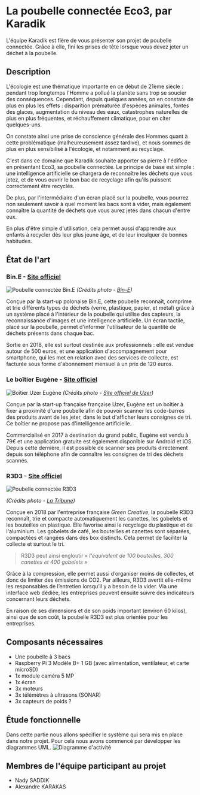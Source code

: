 # La poubelle connectée Eco3, par Karadik
L'équipe Karadik est fière de vous présenter son projet de poubelle connectée. Grâce à elle, fini les prises de tête lorsque vous devez jeter un déchet à la poubelle.

## Description
L'écologie est une thématique importante en ce début de 21ème siècle : pendant trop longtemps l'Homme a pollué la planète sans trop se soucier des conséquences. Cependant, depuis quelques années, on en constate de plus en plus les effets : disparition prématurée d'espèces animales, fontes des glaces, augmentation du niveau des eaux, catastrophes naturelles de plus en plus fréquentes, et réchauffement climatique, pour en citer quelques-uns.

On constate ainsi une prise de conscience générale des Hommes quant à cette problématique (malheureusement assez tardive), et nous sommes de plus en plus sensibilisé à l'écologie, et notamment au recyclage.

C'est dans ce domaine que Karadik souhaite apporter sa pierre à l'édifice en présentant Eco3, sa poubelle connectée. Le principe de base est simple : une intelligence artificielle se chargera de reconnaître les déchets que vous jetez, et de vous ouvrir le bon bac de recyclage afin qu'ils puissent correctement être recyclés. 

De plus, par l'intermédiaire d'un écran placé sur la poubelle, vous pourrez non seulement savoir à quel moment les bacs sont à vider, mais également connaître la quantité de déchets que vous aurez jetés dans chacun d'entre eux. 

En plus d'être simple d'utilisation, cela permet aussi d'apprendre aux enfants à recycler dès leur plus jeune âge, et de leur inculquer de bonnes habitudes.

## État de l'art

### Bin.E - [Site officiel](http://www.bine.world/)
![Poubelle connectée Bin.E](https://blogs.nvidia.com/wp-content/uploads/2019/04/31-bin-e.jpg)
*(Crédits photo - [Bin-E](https://twitter.com/bineworld))*

Conçue par la start-up polonaise Bin.E, cette poubelle reconnaît, comprime et trie différents types de déchets (verre, plastique, papier, et métal) grâce à un système placé à l'intérieur de la poubelle qui utilise des capteurs, la reconnaissance d'images et une intelligence artificielle. Un écran tactile, placé sur la poubelle, permet d'informer l'utilisateur de la quantité de déchets présents dans chaque bac.

Sortie en 2018, elle est surtout destinée aux professionnels : elle est vendue autour de 500 euros, et une application d'accompagnement pour smartphone, qui les met en relation avec des services de collecte, est facturée sous forme d'abonnement mensuel à un prix de 120 euros.


### Le boîtier Eugène - [Site officiel](https://www.uzer.eu/)
![Boîtier Uzer Eugène](https://www.uzer.eu/img/main/HEADER-1.png)
*(Crédits photo - [Site officiel de Uzer](https://www.uzer.eu/))*

Conçue par la start-up française française Uzer, Eugène est un boîtier à fixer à proximité d'une poubelle afin de pouvoir scanner les code-barres des produits avant de les jeter, dans le but d'afficher leurs consignes de tri. Ce boîtier ne propose pas d'intelligence artificielle.

Commercialisé en 2017 à destination du grand public, Eugène est vendu à 79€ et une application gratuite est également disponible sur Android et iOS. Depuis cette dernière, il est possible de scanner ses produits directement depuis son téléphone afin de connaître les consignes de tri des déchets scannés. 

### R3D3 - [Site officiel](https://www.green-creative.com/r3d3/collecte-recyclage)
![Poubelle connectée R3D3](https://static.latribune.fr/full_width/895854/r3d3.jpg)

*(Crédits photo - [La Tribune](https://www.latribune.fr/regions/ile-de-france/green-creative-les-poubelles-connectees-qui-simplifient-le-recyclage-762550.html))*

Conçue en 2018 par l'entreprise française *Green Creative*, la poubelle R3D3 reconnaît, trie et compacte automatiquement les canettes, les gobelets et les bouteilles en plastique. Elle favorise ainsi le recyclage du plastique et de l'aluminium. Les gobelets de café, les bouteilles et canettes sont séparées, compactées et rangées dans des box distincts. Cela permet de faciliter la collecte et surtout le tri.

> R3D3 peut ainsi engloutir « _l'équivalent de 100 bouteilles, 300 canettes et 400 gobelets_ »

Grâce à la compression, elle permet aussi d’organiser moins de collectes, et donc de limiter des émissions de CO2. Par ailleurs, R3D3 avertit elle-même les responsables de l’entretien lorsqu’il y a besoin de la vider. Via une interface web dédiée, les entreprises peuvent ensuite suivre des indicateurs concernant leurs déchets.

En raison de ses dimensions et de son poids important (environ 60 kilos), ainsi que de son coût, la poubelle R3D3 est plus orientée pour les entreprises.


## Composants nécessaires
- Une poubelle à 3 bacs
- Raspberry Pi 3 Modèle B+ 1 GB (avec alimentation, ventilateur, et carte microSD)
- 1x module caméra 5 MP
- 1x écran
- 3x moteurs
- 3x télémètres à ultrasons (SONAR)
- 3x capteurs de poids ? 

## Étude fonctionnelle
Dans cette partie nous allons spécifier le système qui sera mis en place dans notre projet. Pour cela nous avons commencé par développer les diagrammes UML.
![Diagramme d'activité](https://raw.githubusercontent.com/institut-galilee/2020-Karadik/master/lab/Project/Eco_Activity.png)

## Membres de l'équipe participant au projet
 - Nady SADDIK
 - Alexandre KARAKAS
